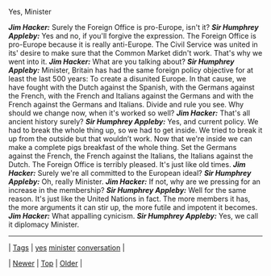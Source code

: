 <!--
title: Yes, Minister
date: 2020-06-28T15:27:00.099Z
tags: yes, minister, conversation
-->


Yes, Minister

***Jim Hacker:*** Surely the Foreign Office is pro-Europe, isn't it? ***Sir Humphrey Appleby:*** Yes and no, if you'll forgive the expression. The Foreign Office is pro-Europe because it is really anti-Europe. The Civil Service was united in its' desire to make sure that the Common Market didn't work. That's why we went into it. ***Jim Hacker:*** What are you talking about? ***Sir Humphrey Appleby:*** Minister, Britain has had the same foreign policy objective for at least the last 500 years: To create a disunited Europe. In that cause, we have fought with the Dutch against the Spanish, with the Germans against the French, with the French and Italians against the Germans and with the French against the Germans and Italians. Divide and rule you see. Why should we change now, when it's worked so well? ***Jim Hacker:*** That's all ancient history surely? ***Sir Humphrey Appleby:*** Yes, and current policy. We had to break the whole thing up, so we had to get inside. We tried to break it up from the outside but that wouldn’t work. Now that we're inside we can make a complete pigs breakfast of the whole thing. Set the Germans against the French, the French against the Italians, the Italians against the Dutch. The Foreign Office is terribly pleased. It's just like old times. ***Jim Hacker:*** Surely we're all committed to the European ideal? ***Sir Humphrey Appleby:*** Oh, really Minister. ***Jim Hacker:*** If not, why are we pressing for an increase in the membership? ***Sir Humphrey Appleby:*** Well for the same reason. It's just like the United Nations in fact. The more members it has, the more arguments it can stir up, the more futile and impotent it becomes. ***Jim Hacker:*** What appalling cynicism. ***Sir Humphrey Appleby:*** Yes, we call it diplomacy Minister.

<!--BOTTOM-POST-NAVIGATION-->
---

| [Tags](tags.md) | [yes](tag-yes.md) [minister](tag-minister.md) [conversation](tag-conversation.md) |

| [Newer](133729128381.md) | [Top](index.md) | [Older](133790540577.md) |